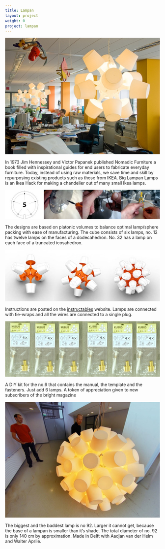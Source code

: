 ```yaml
---
title: Lampan
layout: project
weight: 0
project: lampan
---
```

![Lamps in Action](img/studiolab.jpg)

In 1973 Jim Hennessey and Victor Papanek published Nomadic Furniture a book filled with inspirational guides for end users to fabricate everyday furniture. Today, instead of using raw materials, we save time and skill by repurposing existing products such as those from IKEA. Big Lampan Lamps is an Ikea Hack for making a chandelier out of many small Ikea lamps.

![process](img/process.jpg)

The designs are based on platonic volumes to balance optimal lamp/sphere packing with ease of manufacturing. The cube consists of six lamps, no. 12 has twelve lamps on the faces of a dodecahedron. No. 32 has a lamp on each face of a truncated icosahedron.

![versions](img/versions.jpg)

Instructions are posted on the [instructables](http://www.instructables.com/id/Big-lamps-from-Ikea-lampan-lamps./) website. Lamps are connected with tie-wraps and all the wires are connected to a single plug.

![lampan lamps on sale](img/zakjes.jpg)

A DIY kit for the no.6 that contains the manual, the template and the fasteners. Just add 6 lamps. A token of appreciation given to new subscribers of the bright magazine

![92 lamps version](img/no92.jpg)

The biggest and the baddest lamp is no 92. Larger it cannot get, because the base of a lampan is smaller than it’s shade. The total diameter of no. 92 is only 140 cm by approximation. Made in Delft with Aadjan van der Helm and Walter Aprile.
